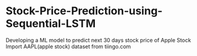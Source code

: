 # Stock-Price-Prediction-using-Sequential-LSTM
Developing a ML model to predict next 30 days stock price of Apple Stock
Import AAPL(apple stock) dataset from tiingo.com
